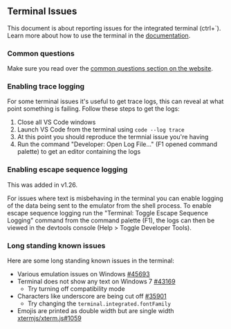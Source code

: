 ## Terminal Issues
This document is about reporting issues for the integrated terminal (ctrl+\`). Learn more about how to use the terminal in the [documentation](https://code.visualstudio.com/docs/editor/integrated-terminal).
### Common questions
Make sure you read over the [common questions section on the website](https://code.visualstudio.com/docs/editor/integrated-terminal#_common-questions).

### Enabling trace logging

For some terminal issues it's useful to get trace logs, this can reveal at what point something is failing. Follow these steps to get the logs:

1. Close all VS Code windows
2. Launch VS Code from the terminal using `code --log trace`
3. At this point you should reproduce the termnial issue you're having
4. Run the command "Developer: Open Log File..." (F1 opened command palette) to get an editor containing the logs

### Enabling escape sequence logging

This was added in v1.26.

For issues where text is misbehaving in the terminal you can enable logging of the data being sent to the emulator from the shell process. To enable escape sequence logging run the "Terminal: Toggle Escape Sequence Logging" command from the command palette (F1), the logs can then be viewed in the devtools console (Help &gt; Toggle Developer Tools).

### Long standing known issues

Here are some long standing known issues in the terminal:

- Various emulation issues on Windows [#45693](https://github.com/Microsoft/vscode/issues/45693)
- Terminal does not show any text on Windows 7 [#43169](https://github.com/Microsoft/vscode/issues/43169)
  - Try turning off compatibility mode
- Characters like underscore are being cut off [#35901](https://github.com/Microsoft/vscode/issues/35901)
  - Try changing the `terminal.integrated.fontFamily`
- Emojis are printed as double width but are single width [xtermjs/xterm.js#1059](https://github.com/xtermjs/xterm.js/issues/1059)